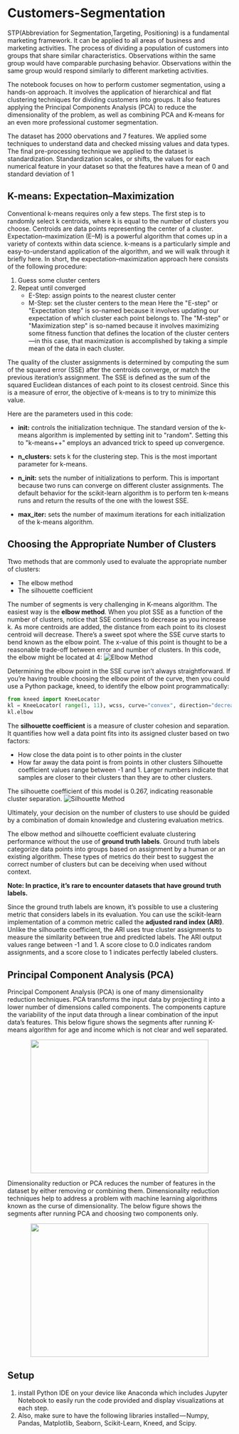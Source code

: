# Customers-Segmentation
STP(Abbreviation for Segmentation,Targeting, Positioning) is a fundamental marketing framework. It can be applied to all areas of business and marketing activities. The process of dividing a population of customers into groups that share similar characteristics. Observations within the same group would have comparable purchasing behavior. Observations within the same group would respond similarly to different marketing activities.

The notebook focuses on how to perform customer segmentation, using a hands-on approach. It involves the application of hierarchical and flat clustering techniques for dividing customers into groups. It also features applying the Principal Components Analysis (PCA) to reduce the dimensionality of the problem, as well as combining PCA and K-means for an even more professional customer segmentation.

The dataset has 2000 obervations and 7 features. We applied some techniques to understand data and checked missing values and data types. The final pre-processing technique we applied to the dataset is standardization. Standardization scales, or shifts, the values for each numerical feature in your dataset so that the features have a mean of 0 and standard deviation of 1

## K-means: Expectation–Maximization
Conventional k-means requires only a few steps. The first step is to randomly select k centroids, where k is equal to the number of clusters you choose. Centroids are data points representing the center of a cluster.
Expectation–maximization (E–M) is a powerful algorithm that comes up in a variety of contexts within data science. k-means is a particularly simple and easy-to-understand application of the algorithm, and we will walk through it briefly here. In short, the expectation–maximization approach here consists of the following procedure:

1. Guess some cluster centers
2. Repeat until converged
   - E-Step: assign points to the nearest cluster center
   - M-Step: set the cluster centers to the mean
Here the "E-step" or "Expectation step" is so-named because it involves updating our expectation of which cluster each point belongs to. The "M-step" or "Maximization step" is so-named because it involves maximizing some fitness function that defines the location of the cluster centers—in this case, that maximization is accomplished by taking a simple mean of the data in each cluster.

The quality of the cluster assignments is determined by computing the sum of the squared error (SSE) after the centroids converge, or match the previous iteration’s assignment. The SSE is defined as the sum of the squared Euclidean distances of each point to its closest centroid. Since this is a measure of error, the objective of k-means is to try to minimize this value.

Here are the parameters used in this code:

- **init:** controls the initialization technique. The standard version of the k-means algorithm is implemented by setting init to "random". Setting this to "k-means++" employs an advanced trick to speed up convergence.

- **n_clusters:** sets k for the clustering step. This is the most important parameter for k-means.

- **n_init:** sets the number of initializations to perform. This is important because two runs can converge on different cluster assignments. The default behavior for the scikit-learn algorithm is to perform ten k-means runs and return the results of the one with the lowest SSE.

- **max_iter:** sets the number of maximum iterations for each initialization of the k-means algorithm.
## Choosing the Appropriate Number of Clusters
Ttwo methods that are commonly used to evaluate the appropriate number of clusters:
- The elbow method
- The silhouette coefficient

The number of segments is very challenging in K-means algorithm. The easiest way is the **elbow method**. When you plot SSE as a function of the number of clusters, notice that SSE continues to decrease as you increase k. As more centroids are added, the distance from each point to its closest centroid will decrease. There’s a sweet spot where the SSE curve starts to bend known as the elbow point. The x-value of this point is thought to be a reasonable trade-off between error and number of clusters.  In this code, the elbow might be located at 4: 
![Elbow Method](https://github.com/Hussein-Mazaar/Customers-Segmentation/blob/main/SSE.jpg)

Determining the elbow point in the SSE curve isn’t always straightforward. If you’re having trouble choosing the elbow point of the curve, then you could use a Python package, kneed, to identify the elbow point programmatically:

```python
from kneed import KneeLocator
kl = KneeLocator( range(1, 11), wcss, curve="convex", direction="decreasing")
kl.elbow
```
The **silhouette coefficient** is a measure of cluster cohesion and separation. It quantifies how well a data point fits into its assigned cluster based on two factors:
- How close the data point is to other points in the cluster
- How far away the data point is from points in other clusters
Silhouette coefficient values range between -1 and 1. Larger numbers indicate that samples are closer to their clusters than they are to other clusters.

The silhouette coefficient of this model is 0.267, indicating reasonable cluster separation.
![Silhouette Method](https://github.com/Hussein-Mazaar/Customers-Segmentation/blob/main/silhouette.jpg)

Ultimately, your decision on the number of clusters to use should be guided by a combination of domain knowledge and clustering evaluation metrics.

The elbow method and silhouette coefficient evaluate clustering performance without the use of **ground truth labels**. Ground truth labels categorize data points into groups based on assignment by a human or an existing algorithm. These types of metrics do their best to suggest the correct number of clusters but can be deceiving when used without context.

**Note: In practice, it’s rare to encounter datasets that have ground truth labels.**

Since the ground truth labels are known, it’s possible to use a clustering metric that considers labels in its evaluation. You can use the scikit-learn implementation of a common metric called the **adjusted rand index (ARI)**. Unlike the silhouette coefficient, the ARI uses true cluster assignments to measure the similarity between true and predicted labels. The ARI output values range between -1 and 1. A score close to 0.0 indicates random assignments, and a score close to 1 indicates perfectly labeled clusters.

## Principal Component Analysis (PCA)

Principal Component Analysis (PCA) is one of many dimensionality reduction techniques. PCA transforms the input data by projecting it into a lower number of dimensions called components. The components capture the variability of the input data through a linear combination of the input data’s features.
This below figure shows the segments after running K-means algorithm for age and income which is not clear and well separated. 

<p align="center">
<img src="https://github.com/Hussein-Mazaar/Customers-Segmentation/blob/main/kmeans_f.jpg"  width="400" height="300">
</p>
Dimensionality reduction or PCA reduces the number of features in the dataset by either removing or combining them. Dimensionality reduction techniques help to address a problem with machine learning algorithms known as the curse of dimensionality. The below figure shows the segments after running PCA and choosing two components only.
<p align="center">
<img src="https://github.com/Hussein-Mazaar/Customers-Segmentation/blob/main/kmeans_pca.jpg"  width="400" height="300">
</p>


## Setup
1. install Python IDE on your device like Anaconda which includes Jupyter Notebook to easily run the code provided and display visualizations at each step. 
2. Also, make sure to have the following libraries installed — Numpy, Pandas, Matplotlib, Seaborn, Scikit-Learn, Kneed, and Scipy.


